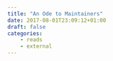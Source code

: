 ```yaml
---
title: "An Ode to Maintainers"
date: 2017-08-01T23:09:12+01:00
draft: false
categories:
    - reads
    - external
---
```

